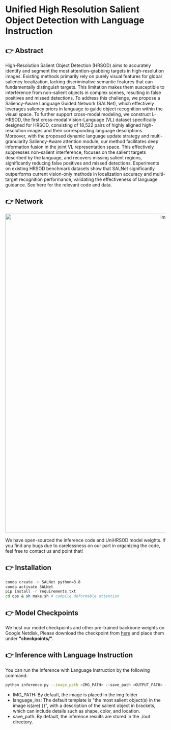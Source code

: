 # **Unified High Resolution Salient Object Detection with Language Instruction**
## 👉 Abstract
High-Resolution Salient Object Detection (HRSOD) aims to accurately identify and segment the most attention-grabbing targets in high-resolution images. Existing methods primarily rely on purely visual features for global saliency localization, lacking discriminative semantic features that can fundamentally distinguish targets. This limitation makes them susceptible to interference from non-salient objects in complex scenes, resulting in false positives and missed detections. To address this challenge, we propose a Saliency-Aware Language Guided Network (SALNet), which effectively leverages saliency priors in language to guide object recognition within the visual space. To further support cross-modal modeling, we construct L-HRSOD, the first cross-modal Vision-Language (VL) dataset specifically designed for HRSOD, consisting of 18,522 pairs of highly aligned high-resolution images and their corresponding language descriptions. Moreover, with the proposed dynamic language update strategy and multi-granularity Saliency-Aware attention module, our method facilitates deep information fusion in the joint VL representation space. This effectively suppresses non-salient interference, focuses on the salient targets described by the language, and recovers missing salient regions, significantly reducing false positives and missed detections. Experiments on existing HRSOD benchmark datasets show that SALNet significantly outperforms current vision-only methods in localization accuracy and multi-target recognition performance, validating the effectiveness of language guidance. See here for the relevant code and data.
## 👉 Network
<p align="center">
    <img width="1000" alt="image" src="https://anonymous.4open.science/r/UniHRSOD-7373/img/Network.png">
</p>
We have open-sourced the inference code and UniHRSOD model weights. If you find any bugs due to carelessness on our part in organizing the code, feel free to contact us and point that!

## 👉 Installation
```sh
conda create -n SALNet python=3.8
conda activate SALNet
pip install -r requirements.txt
cd ops & sh make.sh # compile deformable attention
```

## 👉 Model Checkpoints

We host our model checkpoints and other pre-trained backbone weights on Google Netdisk,
Please download the checkpoint from [here](https://drive.google.com/drive/folders/1pOhwo3PCJO6Qy0atcjN-vwjNra_E2-X_?usp=drive_link) and place them under **"checkpoints/"**.

## 👉 Inference with Language Instruction
You can run the inference with Language Instruction by the following command:
```sh
python inference.py --image_path <IMG_PATH> --save_path <OUTPUT_PATH> --language_ins <'EXPRESSION'> 
```
- IMG_PATH: By default, the image is placed in the img folder
- language_ins: The default template is "the most salient object(s) in the image is(are) {}", with a description of the salient object in brackets, which can include details such as shape, color, and location.
- save_path: By default, the inference results are stored in the ./out directory.


